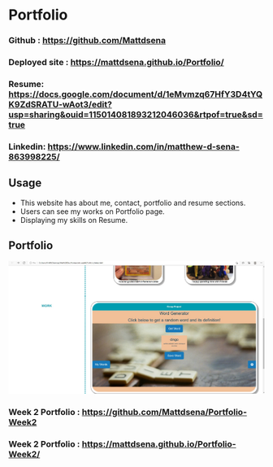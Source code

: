 # Portfolio

### Github : https://github.com/Mattdsena

### Deployed site : https://mattdsena.github.io/Portfolio/

### Resume: https://docs.google.com/document/d/1eMvmzq67HfY3D4tYQK9ZdSRATU-wAot3/edit?usp=sharing&ouid=115014081893212046036&rtpof=true&sd=true

### Linkedin: https://www.linkedin.com/in/matthew-d-sena-863998225/

## Usage
- This website has about me, contact, portfolio and resume sections.
- Users can see my works on Portfolio page.
- Displaying my skills on Resume. 

## Portfolio

![Final](https://github.com/Mattdsena/Portfolio/blob/main/assets/Images/website.jpg)

### Week 2 Portfolio : https://github.com/Mattdsena/Portfolio-Week2
### Week 2 Portfolio : https://mattdsena.github.io/Portfolio-Week2/
